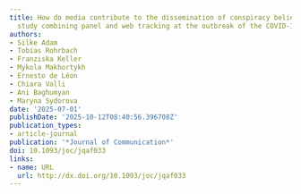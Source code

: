 ```yaml
---
title: How do media contribute to the dissemination of conspiracy beliefs? A field
  study combining panel and web tracking at the outbreak of the COVID-19 pandemic
authors:
- Silke Adam
- Tobias Rohrbach
- Franziska Keller
- Mykola Makhortykh
- Ernesto de Léon
- Chiara Valli
- Ani Baghumyan
- Maryna Sydorova
date: '2025-07-01'
publishDate: '2025-10-12T08:40:56.396708Z'
publication_types:
- article-journal
publication: '*Journal of Communication*'
doi: 10.1093/joc/jqaf033
links:
- name: URL
  url: http://dx.doi.org/10.1093/joc/jqaf033
---
```

